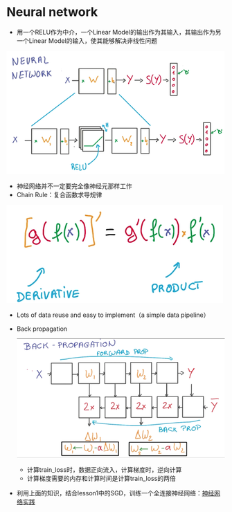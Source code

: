# Neural network
- 用一个RELU作为中介，一个Linear Model的输出作为其输入，其输出作为另一个Linear Model的输入，使其能够解决非线性问题

![](../../res/RELU2Neural.png)

- 神经网络并不一定要完全像神经元那样工作
- Chain Rule：复合函数求导规律

![](../../res/chain_rule.png)

- Lots of data reuse and easy to implement（a simple data pipeline）
- Back propagation

  ![](../../res/back_propagation.png)
 
  - 计算train_loss时，数据正向流入，计算梯度时，逆向计算
  - 计算梯度需要的内存和计算时间是计算train_loss的两倍
  
- 利用上面的知识，结合lesson1中的SGD，训练一个全连接神经网络：[神经网络实践](neural_practical.md)